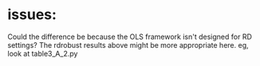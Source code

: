 # issues:
Could the difference be because the OLS framework isn't designed for RD settings? 
The rdrobust results above might be more appropriate here. eg, look at table3_A_2.py 